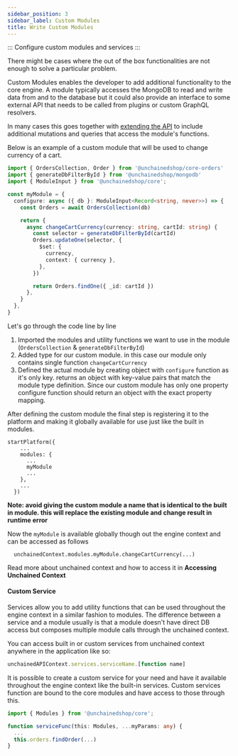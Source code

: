 ```yaml
---
sidebar_position: 3
sidebar_label: Custom Modules
title: Write Custom Modules
---
```

:::
Configure custom modules and services
:::


There might be cases where the out of the box functionalities are not enough to solve a particular problem.

Custom Modules enables the developer to add additional functionality to the core engine. A module typically accesses the MongoDB to read and write data from and to the database but it could also provide an interface to some external API that needs to be called from plugins or custom GraphQL resolvers.

In many cases this goes together with [extending the API](../advanced/extending-schema) to include additional mutations and queries that access the module's functions.

Below is an example of a custom module that will be used to change currency of a cart.

```typescript
import { OrdersCollection, Order } from '@unchainedshop/core-orders'
import { generateDbFilterById } from '@unchainedshop/mongodb'
import { ModuleInput } from '@unchainedshop/core';

const myModule = {
  configure: async ({ db }: ModuleInput<Record<string, never>>) => {
    const Orders = await OrdersCollection(db)

    return {
      async changeCartCurrency(currency: string, cartId: string) {
        const selector = generateDbFilterById(cartId)
        Orders.updateOne(selector, {
          $set: {
            currency,
            context: { currency },
          },
        })

        return Orders.findOne({ _id: cartId })
      },
    }
  },
}
```

Let's go through the code line by line

1. Imported the modules and utility functions we want to use in the module (`OrdersCollection` & `generateDbFilterById`)
2. Added type for our custom module. in this case our module only contains single function `changeCartCurrency`
3. Defined the actual module by creating object with `configure` function as it's only key. returns an object with key-value pairs that match the module type definition. Since our custom module has only one property configure function should return an object with the exact property mapping.

After defining the custom module the final step is registering it to the platform and making it globally available for use just like the built in modules.

```
startPlatform({
    ...
    modules: {
      ...
      myModule
      ...
    },
    ...
  })
```

**Note: avoid giving the custom module a name that is identical to the built in module. this will replace the existing module and change result in runtime error**

Now the `myModule` is available globally though out the engine context and can be accessed as follows

```
  unchainedContext.modules.myModule.changeCartCurrency(...)

```

Read more about unchained context and how to access it in **Accessing Unchained Context**

#### Custom Service

Services allow you to add utility functions that can be used throughout the engine context in a similar fashion to modules. The difference between a service and a module usually is that a module doesn't have direct DB access but composes multiple module calls through the unchained context.

You can access built in or custom services from unchained context anywhere in the application like so:

```typescript
unchainedAPIContext.services.serviceName.[function name]
```

It is possible to create a custom service for your need and have it available throughout the engine context like the built-in services. Custom services function are bound to the core modules and have access to those through this.

```typescript
import { Modules } from '@unchainedshop/core';

function serviceFunc(this: Modules, ...myParams: any) {
  ...
  this.orders.findOrder(...)
}
``` 